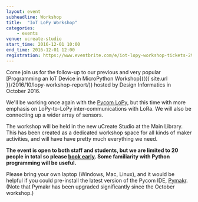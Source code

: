 ```yaml
---
layout: event
subheadline: Workshop
title:  "IoT LoPy Workshop"
categories:
    - events
venue: ucreate-studio
start_time: 2016-12-01 10:00
end_time: 2016-12-01 12:00
registration: https://www.eventbrite.com/e/iot-lopy-workshop-tickets-29644817447
---
```


Come join us for the follow-up to our previous and very popular [Programming an IoT Device in MicroPython Workshop](({{ site.url }}/2016/10/lopy-workshop-report/)) hosted by Design Informatics in October 2016.

We'll be working once again with the [Pycom LoPy](https://www.pycom.io/solutions/py-boards/lopy/), but this time with more emphasis on LoPy-to-LoPy inter-communications with LoRa. We will also be connecting up a wider array of sensors.

The workshop will be held in the new uCreate Studio at the Main Library. This has been created as a dedicated workshop space for all kinds of maker activities, and will have have pretty much everything we need.

**The event is open to both staff and students, but we are limited to 20 people in total so please [book early](https://www.eventbrite.com/e/iot-lopy-workshop-tickets-29644817447). Some familiarity with Python programming will be useful.**

Please bring your own laptop (Windows, Mac, Linux), and it would be helpful if you could pre-install the latest version of the Pycom IDE, [Pymakr](https://www.pycom.io/solutions/pymakr/). (Note that Pymakr has been upgraded significantly since the October workshop.)



